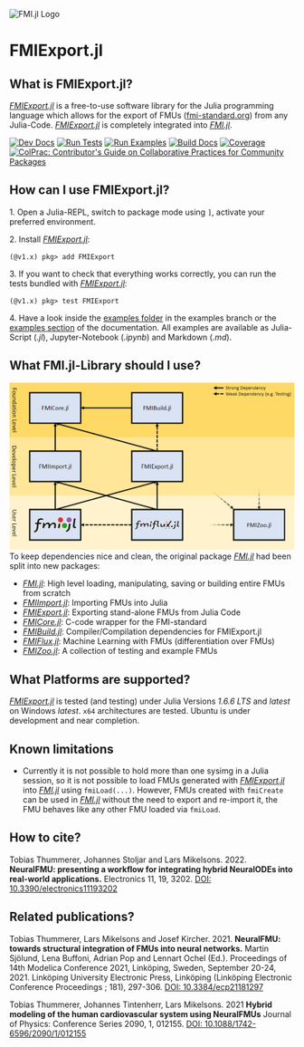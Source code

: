 ![FMI.jl Logo](https://github.com/ThummeTo/FMI.jl/blob/main/logo/dark/fmijl_logo_640_320.png?raw=true "FMI.jl Logo")
# FMIExport.jl

## What is FMIExport.jl?
[*FMIExport.jl*](https://github.com/ThummeTo/FMIExport.jl) is a free-to-use software library for the Julia programming language which allows for the export of FMUs ([fmi-standard.org](http://fmi-standard.org/)) from any Julia-Code. [*FMIExport.jl*](https://github.com/ThummeTo/FMIExport.jl) is completely integrated into [*FMI.jl*](https://github.com/ThummeTo/FMI.jl).

[![Dev Docs](https://img.shields.io/badge/docs-dev-blue.svg)](https://ThummeTo.github.io/FMIExport.jl/dev) 
[![Run Tests](https://github.com/ThummeTo/FMIExport.jl/actions/workflows/Test.yml/badge.svg)](https://github.com/ThummeTo/FMIExport.jl/actions/workflows/Test.yml)
[![Run Examples](https://github.com/ThummeTo/FMIExport.jl/actions/workflows/Example.yml/badge.svg)](https://github.com/ThummeTo/FMIExport.jl/actions/workflows/Example.yml)
[![Build Docs](https://github.com/ThummeTo/FMIExport.jl/actions/workflows/Documentation.yml/badge.svg)](https://github.com/ThummeTo/FMIExport.jl/actions/workflows/Documentation.yml)
[![Coverage](https://codecov.io/gh/ThummeTo/FMIExport.jl/branch/main/graph/badge.svg)](https://codecov.io/gh/ThummeTo/FMIExport.jl)
[![ColPrac: Contributor's Guide on Collaborative Practices for Community Packages](https://img.shields.io/badge/ColPrac-Contributor's%20Guide-blueviolet)](https://github.com/SciML/ColPrac)

## How can I use FMIExport.jl?

1\. Open a Julia-REPL, switch to package mode using `]`, activate your preferred environment.

2\. Install [*FMIExport.jl*](https://github.com/ThummeTo/FMIExport.jl):
```julia-repl
(@v1.x) pkg> add FMIExport
```

3\. If you want to check that everything works correctly, you can run the tests bundled with [*FMIExport.jl*](https://github.com/ThummeTo/FMIExport.jl):
```julia-repl
(@v1.x) pkg> test FMIExport
```

4\. Have a look inside the [examples folder](https://github.com/ThummeTo/FMIExport.jl/tree/examples/examples) in the examples branch or the [examples section](https://thummeto.github.io/FMIExport.jl/dev/examples/overview/) of the documentation. All examples are available as Julia-Script (*.jl*), Jupyter-Notebook (*.ipynb*) and Markdown (*.md*).

## What FMI.jl-Library should I use?
![FMI.jl Logo](https://github.com/ThummeTo/FMI.jl/blob/main/docs/src/assets/FMI_JL_family.png?raw=true "FMI.jl Family")
To keep dependencies nice and clean, the original package [*FMI.jl*](https://github.com/ThummeTo/FMI.jl) had been split into new packages:
- [*FMI.jl*](https://github.com/ThummeTo/FMI.jl): High level loading, manipulating, saving or building entire FMUs from scratch
- [*FMIImport.jl*](https://github.com/ThummeTo/FMIImport.jl): Importing FMUs into Julia
- [*FMIExport.jl*](https://github.com/ThummeTo/FMIExport.jl): Exporting stand-alone FMUs from Julia Code
- [*FMICore.jl*](https://github.com/ThummeTo/FMICore.jl): C-code wrapper for the FMI-standard
- [*FMIBuild.jl*](https://github.com/ThummeTo/FMIBuild.jl): Compiler/Compilation dependencies for FMIExport.jl
- [*FMIFlux.jl*](https://github.com/ThummeTo/FMIFlux.jl): Machine Learning with FMUs (differentiation over FMUs)
- [*FMIZoo.jl*](https://github.com/ThummeTo/FMIZoo.jl): A collection of testing and example FMUs

## What Platforms are supported?
[*FMIExport.jl*](https://github.com/ThummeTo/FMIExport.jl) is tested (and testing) under Julia Versions *1.6.6 LTS* and *latest* on Windows *latest*. `x64` architectures are tested. Ubuntu is under development and near completion.

## Known limitations
- Currently it is not possible to hold more than one sysimg in a Julia session, so it is not possible to load FMUs generated with [*FMIExport.jl*](https://github.com/ThummeTo/FMIExport.jl) into [*FMI.jl*](https://github.com/ThummeTo/FMI.jl) using `fmiLoad(...)`. However, FMUs created with `fmiCreate` can be used in [*FMI.jl*](https://github.com/ThummeTo/FMI.jl) without the need to export and re-import it, the FMU behaves like any other FMU loaded via `fmiLoad`.

## How to cite?
Tobias Thummerer, Johannes Stoljar and Lars Mikelsons. 2022. **NeuralFMU: presenting a workflow for integrating hybrid NeuralODEs into real-world applications.** Electronics 11, 19, 3202. [DOI: 10.3390/electronics11193202](https://doi.org/10.3390/electronics11193202)

## Related publications?
Tobias Thummerer, Lars Mikelsons and Josef Kircher. 2021. **NeuralFMU: towards structural integration of FMUs into neural networks.** Martin Sjölund, Lena Buffoni, Adrian Pop and Lennart Ochel (Ed.). Proceedings of 14th Modelica Conference 2021, Linköping, Sweden, September 20-24, 2021. Linköping University Electronic Press, Linköping (Linköping Electronic Conference Proceedings ; 181), 297-306. [DOI: 10.3384/ecp21181297](https://doi.org/10.3384/ecp21181297)

Tobias Thummerer, Johannes Tintenherr, Lars Mikelsons. 2021 **Hybrid modeling of the human cardiovascular system using NeuralFMUs** Journal of Physics: Conference Series 2090, 1, 012155. [DOI: 10.1088/1742-6596/2090/1/012155](https://doi.org/10.1088/1742-6596/2090/1/012155)
